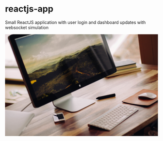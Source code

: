 # reactjs-app
Small ReactJS application with user login and dashboard updates with websocket simulation

![alt tag](https://raw.githubusercontent.com/sgoran/reactjs-app/master/src/resources/images/2k.jpg)
